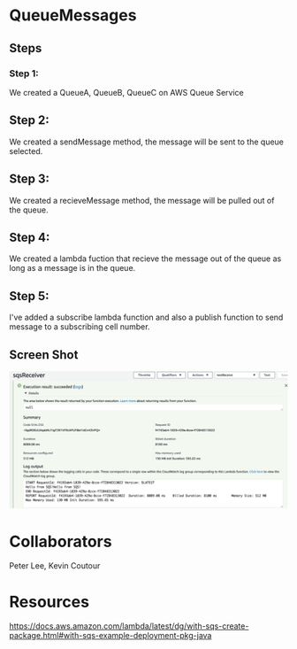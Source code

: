 # QueueMessages
## Steps

### Step 1:
We created a QueueA, QueueB, QueueC on AWS Queue Service

## Step 2:
We created a sendMessage method, the message will be sent to the queue selected.

## Step 3: 
We created a recieveMessage method, the message will be pulled out of the queue.

## Step 4: 
We created a lambda fuction that recieve the message out of the queue as long as a message is in the queue.

## Step 5:
I've added a subscribe lambda function and also a publish function to send message to a subscribing cell number.

## Screen Shot
![](image.png)

# Collaborators
Peter Lee,
Kevin Coutour

# Resources
https://docs.aws.amazon.com/lambda/latest/dg/with-sqs-create-package.html#with-sqs-example-deployment-pkg-java

